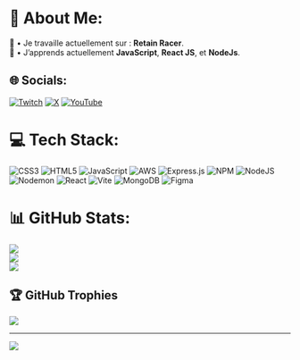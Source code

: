 # 💫 About Me:
🔭 • Je travaille actuellement sur : **Retain Racer**.<br>🌱 • J’apprends actuellement **JavaScript**, **React JS**, et **NodeJs**.


## 🌐 Socials:
[![Twitch](https://img.shields.io/badge/Twitch-%239146FF.svg?logo=Twitch&logoColor=white)](https://twitch.tv/NiKo_Officiel_) [![X](https://img.shields.io/badge/X-black.svg?logo=X&logoColor=white)](https://x.com/nikoo_officiel) [![YouTube](https://img.shields.io/badge/YouTube-%23FF0000.svg?logo=YouTube&logoColor=white)](https://youtube.com/@nikoo_officiel) 

# 💻 Tech Stack:
![CSS3](https://img.shields.io/badge/css3-%231572B6.svg?style=for-the-badge&logo=css3&logoColor=white) ![HTML5](https://img.shields.io/badge/html5-%23E34F26.svg?style=for-the-badge&logo=html5&logoColor=white) ![JavaScript](https://img.shields.io/badge/javascript-%23323330.svg?style=for-the-badge&logo=javascript&logoColor=%23F7DF1E) ![AWS](https://img.shields.io/badge/AWS-%23FF9900.svg?style=for-the-badge&logo=amazon-aws&logoColor=white) ![Express.js](https://img.shields.io/badge/express.js-%23404d59.svg?style=for-the-badge&logo=express&logoColor=%2361DAFB) ![NPM](https://img.shields.io/badge/NPM-%23CB3837.svg?style=for-the-badge&logo=npm&logoColor=white) ![NodeJS](https://img.shields.io/badge/node.js-6DA55F?style=for-the-badge&logo=node.js&logoColor=white) ![Nodemon](https://img.shields.io/badge/NODEMON-%23323330.svg?style=for-the-badge&logo=nodemon&logoColor=%BBDEAD) ![React](https://img.shields.io/badge/react-%2320232a.svg?style=for-the-badge&logo=react&logoColor=%2361DAFB) ![Vite](https://img.shields.io/badge/vite-%23646CFF.svg?style=for-the-badge&logo=vite&logoColor=white) ![MongoDB](https://img.shields.io/badge/MongoDB-%234ea94b.svg?style=for-the-badge&logo=mongodb&logoColor=white) ![Figma](https://img.shields.io/badge/figma-%23F24E1E.svg?style=for-the-badge&logo=figma&logoColor=white)
# 📊 GitHub Stats:
![](https://github-readme-stats.vercel.app/api?username=npuech&theme=material-palenight&hide_border=false&include_all_commits=false&count_private=false)<br/>
![](https://github-readme-streak-stats.herokuapp.com/?user=npuech&theme=material-palenight&hide_border=false)<br/>
![](https://github-readme-stats.vercel.app/api/top-langs/?username=npuech&theme=material-palenight&hide_border=false&include_all_commits=false&count_private=false&layout=compact)

## 🏆 GitHub Trophies
![](https://github-profile-trophy.vercel.app/?username=npuech&theme=onestar&no-frame=true&no-bg=false&margin-w=4)

---
[![](https://visitcount.itsvg.in/api?id=npuech&icon=6&color=12)](https://visitcount.itsvg.in)

<!-- Proudly created with GPRM ( https://gprm.itsvg.in ) -->